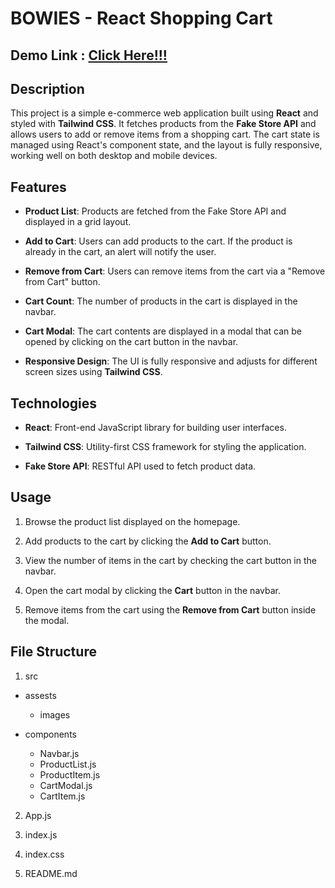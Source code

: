 # BOWIES -  React Shopping Cart

## Demo Link : [Click Here!!!](https://bowies.netlify.app/)

## Description

This project is a simple e-commerce web application built using **React** and styled with **Tailwind CSS**. It fetches products from the **Fake Store API** and allows users to add or remove items from a shopping cart. The cart state is managed using React's component state, and the layout is fully responsive, working well on both desktop and mobile devices.

## Features

- **Product List**: Products are fetched from the Fake Store API and displayed in a grid layout.
  
- **Add to Cart**: Users can add products to the cart. If the product is already in the cart, an alert will notify the user.
  
- **Remove from Cart**: Users can remove items from the cart via a "Remove from Cart" button.
  
- **Cart Count**: The number of products in the cart is displayed in the navbar.
  
- **Cart Modal**: The cart contents are displayed in a modal that can be opened by clicking on the cart button in the navbar.
  
- **Responsive Design**: The UI is fully responsive and adjusts for different screen sizes using **Tailwind CSS**.
  

## Technologies

- **React**: Front-end JavaScript library for building user interfaces.
  
- **Tailwind CSS**: Utility-first CSS framework for styling the application.
  
- **Fake Store API**: RESTful API used to fetch product data.


## Usage

1. Browse the product list displayed on the homepage.
   
2. Add products to the cart by clicking the **Add to Cart** button.
 
3. View the number of items in the cart by checking the cart button in the navbar.
 
4. Open the cart modal by clicking the **Cart** button in the navbar.
 
5. Remove items from the cart using the **Remove from Cart** button inside the modal.

## File Structure

1. src

- assests
  - images

- components
  
  - Navbar.js          
  - ProductList.js     
  - ProductItem.js    
  - CartModal.js       
  - CartItem.js
     
2. App.js 

3. index.js    

4. index.css

5. README.md   
